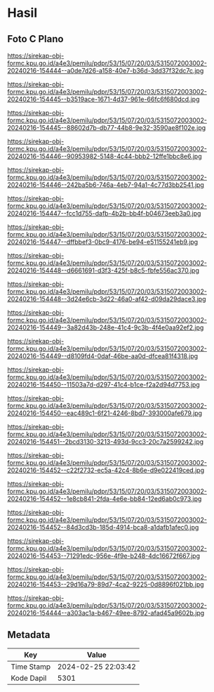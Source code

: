 # Hasil

## Foto C Plano

https://sirekap-obj-formc.kpu.go.id/a4e3/pemilu/pdpr/53/15/07/20/03/5315072003002-20240216-154444--a0de7d26-a158-40e7-b36d-3dd37f32dc7c.jpg

https://sirekap-obj-formc.kpu.go.id/a4e3/pemilu/pdpr/53/15/07/20/03/5315072003002-20240216-154445--b3519ace-1671-4d37-961e-66fc6f680dcd.jpg

https://sirekap-obj-formc.kpu.go.id/a4e3/pemilu/pdpr/53/15/07/20/03/5315072003002-20240216-154445--88602d7b-db77-44b8-9e32-3590ae8f102e.jpg

https://sirekap-obj-formc.kpu.go.id/a4e3/pemilu/pdpr/53/15/07/20/03/5315072003002-20240216-154446--90953982-5148-4c44-bbb2-12ffe1bbc8e6.jpg

https://sirekap-obj-formc.kpu.go.id/a4e3/pemilu/pdpr/53/15/07/20/03/5315072003002-20240216-154446--242ba5b6-746a-4eb7-94a1-4c77d3bb2541.jpg

https://sirekap-obj-formc.kpu.go.id/a4e3/pemilu/pdpr/53/15/07/20/03/5315072003002-20240216-154447--fcc1d755-dafb-4b2b-bb4f-b04673eeb3a0.jpg

https://sirekap-obj-formc.kpu.go.id/a4e3/pemilu/pdpr/53/15/07/20/03/5315072003002-20240216-154447--dffbbef3-0bc9-4176-be94-e51155241eb9.jpg

https://sirekap-obj-formc.kpu.go.id/a4e3/pemilu/pdpr/53/15/07/20/03/5315072003002-20240216-154448--d6661691-d3f3-425f-b8c5-fbfe556ac370.jpg

https://sirekap-obj-formc.kpu.go.id/a4e3/pemilu/pdpr/53/15/07/20/03/5315072003002-20240216-154448--3d24e6cb-3d22-46a0-af42-d09da29dace3.jpg

https://sirekap-obj-formc.kpu.go.id/a4e3/pemilu/pdpr/53/15/07/20/03/5315072003002-20240216-154449--3a82d43b-248e-41c4-9c3b-4f4e0aa92ef2.jpg

https://sirekap-obj-formc.kpu.go.id/a4e3/pemilu/pdpr/53/15/07/20/03/5315072003002-20240216-154449--d8109fd4-0daf-46be-aa0d-dfcea81f4318.jpg

https://sirekap-obj-formc.kpu.go.id/a4e3/pemilu/pdpr/53/15/07/20/03/5315072003002-20240216-154450--11503a7d-d297-41c4-b1ce-f2a2d94d7753.jpg

https://sirekap-obj-formc.kpu.go.id/a4e3/pemilu/pdpr/53/15/07/20/03/5315072003002-20240216-154450--eac489c1-6f21-4246-8bd7-393000afe679.jpg

https://sirekap-obj-formc.kpu.go.id/a4e3/pemilu/pdpr/53/15/07/20/03/5315072003002-20240216-154451--2bcd3130-3213-493d-9cc3-20c7a2599242.jpg

https://sirekap-obj-formc.kpu.go.id/a4e3/pemilu/pdpr/53/15/07/20/03/5315072003002-20240216-154452--c22f2732-ec5a-42c4-8b6e-d9e022419ced.jpg

https://sirekap-obj-formc.kpu.go.id/a4e3/pemilu/pdpr/53/15/07/20/03/5315072003002-20240216-154452--1e8cb841-2fda-4e6e-bb84-12ed6ab0c973.jpg

https://sirekap-obj-formc.kpu.go.id/a4e3/pemilu/pdpr/53/15/07/20/03/5315072003002-20240216-154452--84d3cd3b-185d-4914-bca8-a1dafb1afec0.jpg

https://sirekap-obj-formc.kpu.go.id/a4e3/pemilu/pdpr/53/15/07/20/03/5315072003002-20240216-154453--71291edc-956e-4f9e-b248-4dc16672f667.jpg

https://sirekap-obj-formc.kpu.go.id/a4e3/pemilu/pdpr/53/15/07/20/03/5315072003002-20240216-154453--29d16a79-89d7-4ca2-9225-0d8896f021bb.jpg

https://sirekap-obj-formc.kpu.go.id/a4e3/pemilu/pdpr/53/15/07/20/03/5315072003002-20240216-154444--a303ac1a-b467-49ee-8792-afad45a9602b.jpg


## Metadata

| Key        | Value               |
| ---------- | ------------------- |
| Time Stamp | 2024-02-25 22:03:42 |
| Kode Dapil | 5301                |




